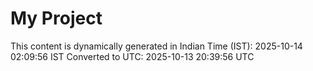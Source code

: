 # My Project

This content is dynamically generated in Indian Time (IST): 2025-10-14 02:09:56 IST
Converted to UTC: 2025-10-13 20:39:56 UTC
